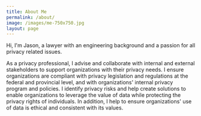 ```yaml
---
title: About Me
permalink: /about/
image: /images/me-750x750.jpg
layout: page
---
```

Hi, I'm Jason, a lawyer with an engineering background and a passion for all privacy related issues.

As a privacy professional, I advise and collaborate with internal and external stakeholders to support organizations with their privacy needs. I ensure organizations are compliant with privacy legislation and regulations at the federal and provincial level, and with organizations' internal privacy program and policies. I identify privacy risks and help create solutions to enable organizations to leverage the value of data while protecting the privacy rights of individuals. In addition, I help to ensure organizations' use of data is ethical and consistent with its values.
